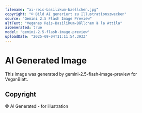 ```yaml
---
filename: "ai-reis-basilikum-baellchen.jpg"
copyright: "© Bild AI generiert zu Illustrationszwecken"
source: "Gemini 2.5 Flash Image Preview"
altText: "Veganes Reis-Basilikum-Bällchen à la Attila"
aiGenerated: true
model: "gemini-2.5-flash-image-preview"
uploadDate: "2025-09-04T11:11:54.393Z"
---
```


# AI Generated Image

This image was generated by gemini-2.5-flash-image-preview for VeganBlatt.

## Copyright
© AI Generated - for illustration
